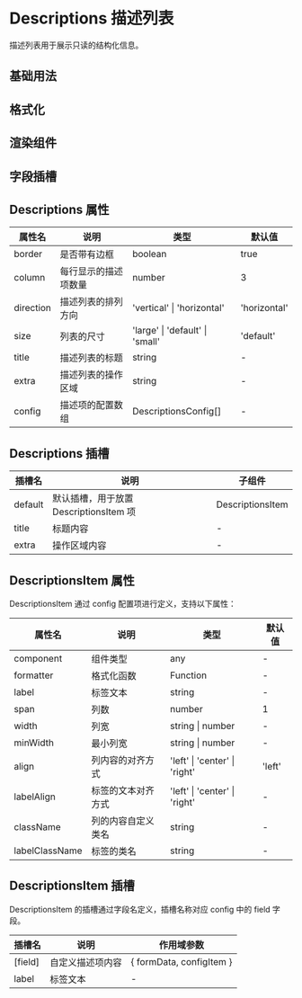 # Descriptions 描述列表

描述列表用于展示只读的结构化信息。

## 基础用法

<demo vue="ui/CommonDescriptions/basic.vue" />

## 格式化

<demo vue="ui/CommonDescriptions/formatter.vue" />

## 渲染组件

<demo vue="ui/CommonDescriptions/component.vue" />

## 字段插槽

<demo vue="ui/CommonDescriptions/slots.vue" />

## Descriptions 属性

| 属性名    | 说明                 | 类型                            | 默认值       |
| --------- | -------------------- | ------------------------------- | ------------ |
| border    | 是否带有边框         | boolean                         | true         |
| column    | 每行显示的描述项数量 | number                          | 3            |
| direction | 描述列表的排列方向   | 'vertical' \| 'horizontal'      | 'horizontal' |
| size      | 列表的尺寸           | 'large' \| 'default' \| 'small' | 'default'    |
| title     | 描述列表的标题       | string                          | -            |
| extra     | 描述列表的操作区域   | string                          | -            |
| config    | 描述项的配置数组     | DescriptionsConfig[]            | -            |

## Descriptions 插槽

| 插槽名  | 说明                                   | 子组件           |
| ------- | -------------------------------------- | ---------------- |
| default | 默认插槽，用于放置 DescriptionsItem 项 | DescriptionsItem |
| title   | 标题内容                               | -                |
| extra   | 操作区域内容                           | -                |

## DescriptionsItem 属性

DescriptionsItem 通过 config 配置项进行定义，支持以下属性：

| 属性名         | 说明               | 类型                          | 默认值 |
| -------------- | ------------------ | ----------------------------- | ------ |
| component      | 组件类型           | any                           | -      |
| formatter      | 格式化函数         | Function                      | -      |
| label          | 标签文本           | string                        | -      |
| span           | 列数               | number                        | 1      |
| width          | 列宽               | string \| number              | -      |
| minWidth       | 最小列宽           | string \| number              | -      |
| align          | 列内容的对齐方式   | 'left' \| 'center' \| 'right' | 'left' |
| labelAlign     | 标签的文本对齐方式 | 'left' \| 'center' \| 'right' | -      |
| className      | 列的内容自定义类名 | string                        | -      |
| labelClassName | 标签的类名         | string                        | -      |

## DescriptionsItem 插槽

DescriptionsItem 的插槽通过字段名定义，插槽名称对应 config 中的 field 字段。

| 插槽名  | 说明             | 作用域参数                |
| ------- | ---------------- | ------------------------- |
| [field] | 自定义描述项内容 | \{ formData, configItem } |
| label   | 标签文本         | -                         |
